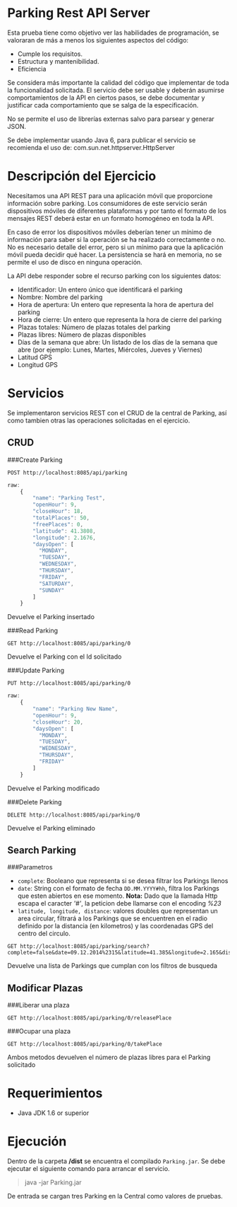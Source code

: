 Parking Rest API Server
=======================

Esta prueba tiene como objetivo ver las habilidades de programación, se valoraran de más a menos los siguientes aspectos del código:
 
- Cumple los requisitos. 
- Estructura y mantenibilidad. 
- Eficiencia

Se considera más importante la calidad del código que implementar de toda la funcionalidad solicitada. El servicio debe ser usable y deberán asumirse comportamientos de la API en ciertos pasos, se debe documentar y justificar cada comportamiento que se salga de la especificación.

No se permite el uso de librerías externas salvo para parsear y generar JSON.

Se debe implementar usando Java 6, para publicar el servicio se recomienda el uso de:
com.sun.net.httpserver.HttpServer


Descripción del Ejercicio
=========================

Necesitamos una API REST para una aplicación móvil que proporcione información sobre parking. Los consumidores de este servicio serán dispositivos móviles de diferentes plataformas y por tanto el formato de los mensajes REST deberá estar en un formato homogéneo en toda la API.

En caso de error los dispositivos móviles deberían tener un mínimo de información para saber si la operación se ha realizado correctamente o no. No es necesario detalle del error, pero si un mínimo para que la aplicación móvil pueda decidir qué hacer. La persistencia se hará en memoria, no se permite el uso de disco en ninguna operación.

La API debe responder sobre el recurso parking con los siguientes datos:

- Identificador: Un entero único que identificará el parking
- Nombre: Nombre del parking
- Hora de apertura: Un entero que representa la hora de apertura del parking
- Hora de cierre: Un entero que representa la hora de cierre del parking 
- Plazas totales: Número de plazas totales del parking 
- Plazas libres: Número de plazas disponibles 
- Días de la semana que abre: Un listado de los días de la semana que abre (por ejemplo: Lunes, Martes, Miércoles, Jueves y Viernes)
- Latitud GPS
- Longitud GPS


Servicios
=========
Se implementaron servicios REST con el CRUD de la central de Parking, así como tambien otras las 
operaciones solicitadas en el ejercicio.


CRUD
----

###Create Parking
```
POST http://localhost:8085/api/parking
```
```js
raw:
    {
        "name": "Parking Test", 
        "openHour": 9,
        "closeHour": 18,
        "totalPlaces": 50,
        "freePlaces": 0,
        "latitude": 41.3808,
        "longitude": 2.1676,
        "daysOpen": [
          "MONDAY",
          "TUESDAY",
          "WEDNESDAY",
          "THURSDAY",
          "FRIDAY",
          "SATURDAY",
          "SUNDAY"
        ]
    }
```

Devuelve el Parking insertado


###Read Parking

```
GET http://localhost:8085/api/parking/0
```

Devuelve el Parking con el Id solicitado

###Update Parking

```
PUT http://localhost:8085/api/parking/0
```
```js
raw:
    {
        "name": "Parking New Name",
        "openHour": 9,
        "closeHour": 20,
        "daysOpen": [
          "MONDAY",
          "TUESDAY",
          "WEDNESDAY",
          "THURSDAY",
          "FRIDAY"
        ]
    }
```
Devuelve el Parking modificado

###Delete Parking

```
DELETE http://localhost:8085/api/parking/0
```

Devuelve el Parking eliminado


Search Parking
--------------

###Parametros
- `complete`: Booleano que representa si se desea filtrar los Parkings llenos
- `date`: String con el formato de fecha `DD.MM.YYYY#hh`, filtra los Parkings que esten abiertos en ese 
momento. **Nota:** Dado que la llamada Http escapa el caracter *'#'*, la peticion debe llamarse con el 
encoding *%23*
- `latitude, longitude, distance`: valores doubles que representan un area circular, filtrará a los Parkings que se encuentren en el radio definido por la distancia (en kilometros) y las coordenadas GPS del centro del circulo.

```
GET http://localhost:8085/api/parking/search?complete=false&date=09.12.2014%2315&latitude=41.385&longitude=2.165&distance=0.6
```

Devuelve una lista de Parkings que cumplan con los filtros de busqueda


Modificar Plazas
---------------

###Liberar una plaza
```
GET http://localhost:8085/api/parking/0/releasePlace
```
###Ocupar una plaza
```
GET http://localhost:8085/api/parking/0/takePlace
```

Ambos metodos devuelven el número de plazas libres para el Parking solicitado


Requerimientos
============

+ Java JDK 1.6 or superior


Ejecución
=========

Dentro de la carpeta **/dist** se encuentra el compilado ```Parking.jar```. Se debe ejecutar el siguiente 
comando para arrancar el servicio.

>   java -jar Parking.jar

De entrada se cargan tres Parking en la Central como valores de pruebas.
